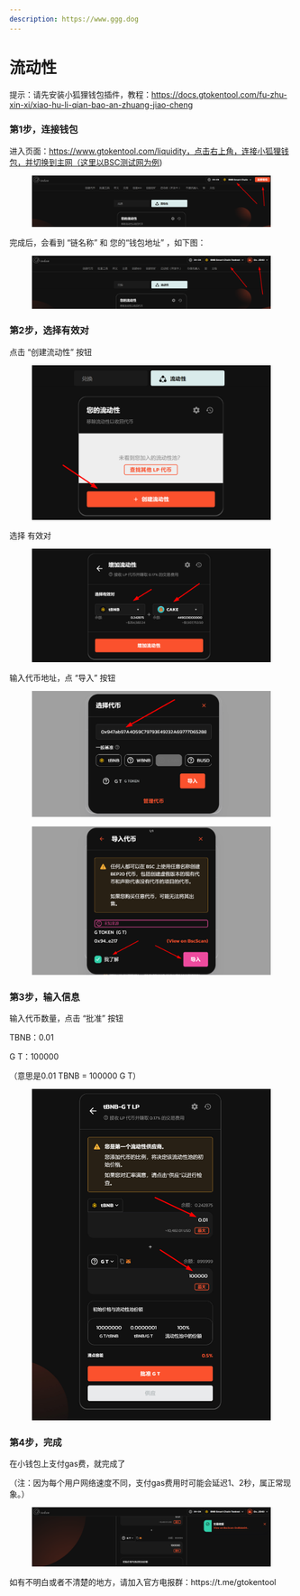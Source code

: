 ```yaml
---
description: https://www.ggg.dog
---
```


# 流动性

提示：请先安装小狐狸钱包插件，教程：https://docs.gtokentool.com/fu-zhu-xin-xi/xiao-hu-li-qian-bao-an-zhuang-jiao-cheng
### 第1步，连接钱包

进入页面：https://www.gtokentool.com/liquidity，点击右上角，连接小狐狸钱包，并切换到主网（这里以BSC测试网为例)

<figure><img src="../.gitbook/assets/image (106).png" alt=""><figcaption></figcaption></figure>

完成后，会看到 “链名称” 和 您的“钱包地址” ，如下图：

<figure><img src="../.gitbook/assets/image (107).png" alt=""><figcaption></figcaption></figure>

### 第2步，选择有效对

点击 “创建流动性” 按钮

<figure><img src="../.gitbook/assets/image (113).png" alt=""><figcaption></figcaption></figure>

选择 有效对

<figure><img src="../.gitbook/assets/image (110).png" alt=""><figcaption></figcaption></figure>

输入代币地址，点 “导入” 按钮

<figure><img src="../.gitbook/assets/image (109).png" alt=""><figcaption></figcaption></figure>

<figure><img src="../.gitbook/assets/image (2).png" alt=""><figcaption></figcaption></figure>

### 第3步，输入信息

输入代币数量，点击 “批准” 按钮

TBNB：0.01&#x20;

G T：100000

（意思是0.01 TBNB = 100000 G T）

<figure><img src="../.gitbook/assets/000 (2).jpg" alt=""><figcaption></figcaption></figure>

### 第4步，完成

在小钱包上支付gas费，就完成了

（注：因为每个用户网络速度不同，支付gas费用时可能会延迟1、2秒，属正常现象。）

<figure><img src="../.gitbook/assets/image (3).png" alt=""><figcaption></figcaption></figure>
如有不明白或者不清楚的地方，请加入官方电报群：https://t.me/gtokentool

